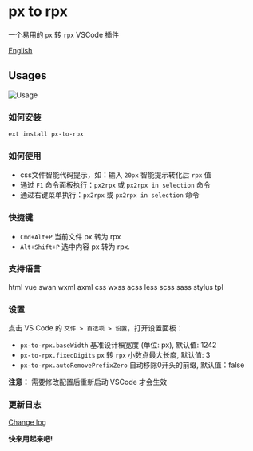 # px to rpx

一个易用的 `px` 转 `rpx` VSCode 插件

[English](README.md)

## Usages

![Usage](imgs/px2rpx.gif)

### 如何安装

```bash
ext install px-to-rpx
```

### 如何使用

+ css文件智能代码提示，如：输入 `20px` 智能提示转化后 `rpx` 值
+ 通过 `F1` 命令面板执行：`px2rpx` 或 `px2rpx in selection` 命令
+ 通过右键菜单执行：`px2rpx` 或 `px2rpx in selection` 命令

### 快捷键
* `Cmd+Alt+P` 当前文件 px 转为 rpx
* `Alt+Shift+P` 选中内容 px 转为 rpx.

### 支持语言

html vue swan wxml axml css wxss acss less scss sass stylus tpl

### 设置

点击 VS Code 的 `文件 > 首选项 > 设置`，打开设置面板：

+ `px-to-rpx.baseWidth` 基准设计稿宽度 (单位: px), 默认值: 1242
+ `px-to-rpx.fixedDigits` `px` 转 `rpx` 小数点最大长度, 默认值: 3
+ `px-to-rpx.autoRemovePrefixZero` 自动移除0开头的前缀, 默认值：false

**注意：** 需要修改配置后重新启动 VSCode 才会生效

### 更新日志
[Change log](https://github.com/zhengjiaqi/vscode-px-to-rpx/blob/master/CHANGELOG.md)

**快来用起来吧!**  